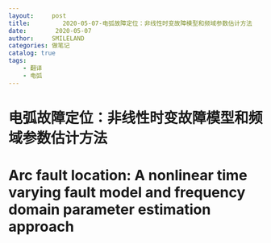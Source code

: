 ```yaml
---
layout:     post
title:         2020-05-07-电弧故障定位：非线性时变故障模型和频域参数估计方法
date:        2020-05-07
author:     SMILELAND
categories: 做笔记
catalog: true
tags:
    - 翻译
    - 电弧
---
```


# 电弧故障定位：非线性时变故障模型和频域参数估计方法

# Arc fault location: A nonlinear time varying fault model and frequency domain parameter estimation approach

